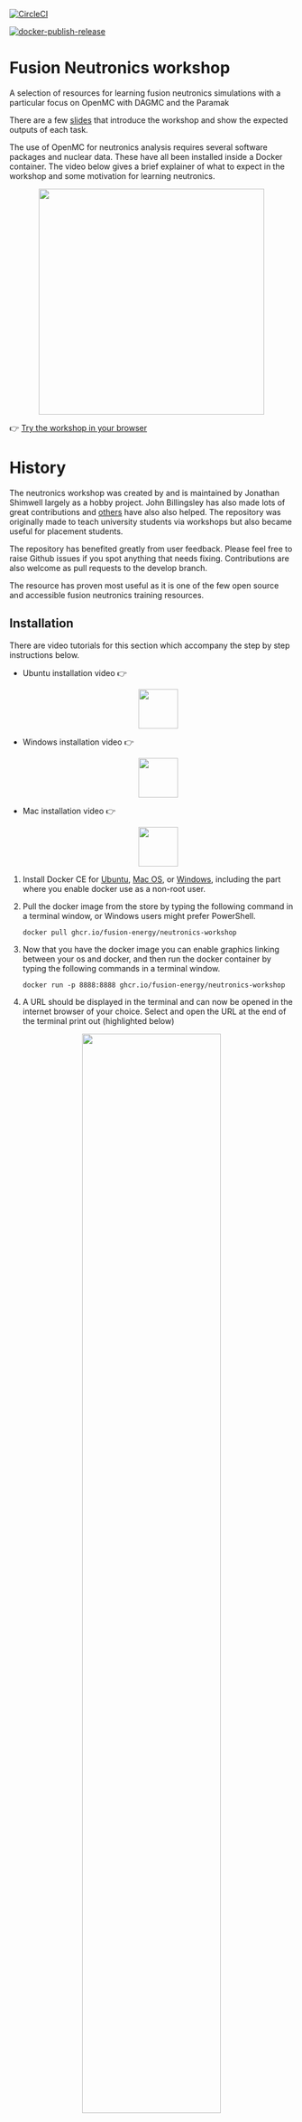 
[![CircleCI](https://circleci.com/gh/fusion-energy/neutronics-workshop/tree/main.svg?style=svg)](https://circleci.com/gh/fusion-energy/neutronics-workshop/tree/main)
<!-- [![CI with install](https://github.com/fusion-energy/neutronics-workshop/actions/workflows/ci_tests.yml/badge.svg)](https://github.com/fusion-energy/neutronics-workshop/actions/workflows/ci_tests.yml) -->

[![docker-publish-release](https://github.com/fusion-energy/neutronics-workshop/actions/workflows/docker-publish.yml/badge.svg)](https://github.com/fusion-energy/neutronics-workshop/actions/workflows/docker-publish.yml)

# Fusion Neutronics workshop
A selection of resources for learning fusion neutronics simulations with a
particular focus on OpenMC with DAGMC and the Paramak

There are a few 
[slides](https://slides.com/neutronics_workshop/neutronics_workshop) that introduce
the workshop and show the expected outputs of each task.

The use of OpenMC for neutronics analysis requires several software packages
and nuclear data. These have all been installed inside a Docker container.
The video below gives a brief explainer of what to expect in the workshop and
some motivation for learning neutronics.

<p align="center"><a href="https://youtu.be/gcZo7ZPtPr8" target="_blank"><img src="https://user-images.githubusercontent.com/8583900/144746742-3e31e0ee-6380-4db7-b8ea-0b1c302d497b.png" height="400" /></a></p>

:point_right: [Try the workshop in your browser](https://neutronics-workshop-4zf6u4tg6a-lz.a.run.app/)

# History

The neutronics workshop was created by and is maintained by Jonathan Shimwell
largely as a hobby project. John Billingsley has also made lots of great
contributions and
[others](https://github.com/fusion-energy/neutronics-workshop/graphs/contributors) have
also also helped. The repository was originally made to teach university
students via workshops but also became useful for placement students.

The repository has benefited greatly from user feedback. Please feel free to
raise Github issues if you spot anything that needs fixing. Contributions are
also welcome as pull requests to the develop branch. 

The resource has proven most useful as it is one of the few open source and
accessible fusion neutronics training resources.



## Installation

There are video tutorials for this section which accompany the step by step
instructions below.
- Ubuntu installation video :point_right: <p align="center"><a href="https://youtu.be/qJLmt_dAaC0" target="_blank"><img src="https://user-images.githubusercontent.com/8583900/114008054-c9cb7e80-9859-11eb-8e07-32e95c600667.png" height="70" /></a></p>
- Windows installation video :point_right: <p align="center"><a href="https://youtu.be/1MUYgjEQeIA" target="_blank"><img src="https://user-images.githubusercontent.com/8583900/114008108-d3ed7d00-9859-11eb-8bb5-0c19ce775015.png" height="70" /></a></p>
- Mac installation video :point_right: <p align="center"><a href="https://youtu.be/jUMY-cEILcw" target="_blank"><img src="https://user-images.githubusercontent.com/8583900/114172031-05834880-992d-11eb-8277-5a6cda2b5e12.png" height="70" /></a></p>

1. Install Docker CE for
[Ubuntu](https://docs.docker.com/install/linux/docker-ce/ubuntu/),
[Mac OS](https://store.docker.com/editions/community/docker-ce-desktop-mac), or
[Windows](https://hub.docker.com/editions/community/docker-ce-desktop-windows),
including the part where you enable docker use as a non-root user. 


2. Pull the docker image from the store by typing the following command in a
terminal window, or Windows users might prefer PowerShell.

    ```docker pull ghcr.io/fusion-energy/neutronics-workshop```

3. Now that you have the docker image you can enable graphics linking between
your os and docker, and then run the docker container by typing the following
commands in a terminal window.

    ```docker run -p 8888:8888 ghcr.io/fusion-energy/neutronics-workshop```

4. A URL should be displayed in the terminal and can now be opened in the
internet browser of your choice. Select and open the URL at the end of the terminal print out (highlighted below)

<p align="center"><img src="https://user-images.githubusercontent.com/8583900/144759522-5306e61e-e30d-45e0-bb1a-ea8360e8c6da.png" width="70%" /></p>

5. Some tasks require the use of Paraview to view the 3D meshes produced.
Parview can be download from [here](https://www.paraview.org/download/).
    <details>
      <summary><b>Expand</b> - Ubuntu terminal commands for Paraview install</summary>
        <pre><code class="language-html">
        sudo apt update && sudo apt-get install paraview
        </code></pre>
    </details>

6. Some tasks require the use of CAD software to view the 3D geometry produced.
FreeCAD is one option for this and can be downloaded [here](https://www.freecadweb.org/downloads.php).
    <details>
        <summary><b>Expand</b> - Ubuntu terminal commands for FreeCAD install</summary>
            <pre><code class="language-html">
            sudo apt update && sudo apt-get install freecad
            </code></pre>
    </details>

## Workshop tasks

The task videos are all available on a nice [Gather Town](https://gather.town/app/QnHxhg6bPf8KQdii/openmc-workshop) 
map which is great for working through the workshop with colleagues.

| Tasks | Keywords | Video(s) |
|-|-|-|
| [Task 1 - Cross sections](https://github.com/fusion-energy/neutronics-workshop/tree/main/tasks/task_01_cross_sections) | Nuclear data, cross-sections, MT numbers, Doppler | [link1](https://youtu.be/eBZ2lY_2v7I)  [link2](https://youtu.be/ELZNeIdSuMY) [link3](https://youtu.be/ec5BLLL6Q_g) [link4](https://youtu.be/mkl1mVnTO6g) |
| [Task 2 - Materials](https://github.com/fusion-energy/neutronics-workshop/tree/main/tasks/task_02_making_materials) | Materials, Neutronics Material Maker, Mixed materials | [link](https://youtu.be/-NGnY-1TWCA) |
| [Task 3 - CSG geometry](https://github.com/fusion-energy/neutronics-workshop/tree/main/tasks/task_03_making_CSG_geometry) | CSG geometry, Geometry visualisation | [link](https://youtu.be/Ovr7oYukYRw) |
| [Task 4 - Sources](https://github.com/fusion-energy/neutronics-workshop/tree/main/tasks/task_04_make_sources) | Neutron point sources, Gamma sources, Plasma sources, Neutron track visualisation | [link](https://youtu.be/j9dT1Viqcu4) |
| [Task 5 - TBR](https://github.com/fusion-energy/neutronics-workshop/tree/main/tasks/task_05_CSG_cell_tally_TBR) | Tritium Breeding Ratio, Cell tallies, Simulations | [link](https://youtu.be/Vc7Qy7QW4o8) |
| [Task 6 - DPA](https://github.com/fusion-energy/neutronics-workshop/tree/main/tasks/task_06_CSG_cell_tally_DPA) | Displacements Per Atom, Cell tallies, Simulations, Volume calculations | [link](https://youtu.be/VLn59FSc4GA) |
| [Task 7 - Neutron and photon spectra](https://github.com/fusion-energy/neutronics-workshop/tree/main/tasks/task_07_CSG_cell_tally_spectra) | Neutron Spectra, Photon Spectra, Cell tallies, Energy group structures, Flux, Current | [link](https://youtu.be/qHqAuqMLYPA) |
| [Task 8 - Mesh tallies](https://github.com/fusion-energy/neutronics-workshop/tree/main/tasks/task_08_CSG_mesh_tally) | Mesh tallies, Structured meshes | [link](https://youtu.be/KYIsDjip1nQ) |
| [Task 9 - Dose](https://github.com/fusion-energy/neutronics-workshop/tree/main/tasks/task_09_CSG_surface_tally_dose) | Dose, Cell tallies, Dose coefficients |  |
| [Task 10 - Making CAD geometry](https://github.com/fusion-energy/neutronics-workshop/tree/main/tasks/task_10_making_CAD_geometry) | Parametric CAD geometry, Paramak, Geometry visualisation | [link](https://www.youtube.com/watch?v=Bn_TcJSOvaA) |
| [Task 11 - CAD Cell tallies](https://github.com/fusion-energy/neutronics-workshop/tree/main/tasks/task_11_CAD_mesh_tally_heat) | CAD-based neutronics, Cell tallies, DAGMC, Heating |  |
| [Task 12 - CAD Mesh tallies](https://github.com/fusion-energy/neutronics-workshop/tree/main/tasks/task_12_CAD_cell_tally_fast_flux) | CAD-based neutronics, Mesh tallies, Paramak, DAGMC, Fast flux |  |
| [Task 13 - Techniques for sampling parameter space](https://github.com/fusion-energy/neutronics-workshop/tree/main/tasks/task_13_parameter_study_sampling) | Sampling, Interpolation, Multi-dimensional parameter studies |  |
| [Task 14 - Parameter study optimisation](https://github.com/fusion-energy/neutronics-workshop/tree/main/tasks/task_14_parameter_study_optimisation) | Data science machine learning approaches |  |
